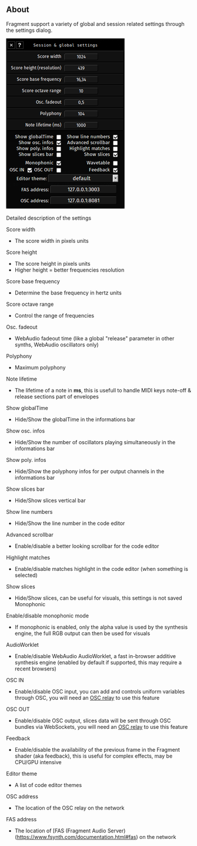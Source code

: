 ## About

Fragment support a variety of global and session related settings through the settings dialog.

![Session & global settings dialog](images/settings.png)

Detailed description of the settings

Score width

- The score width in pixels units

Score height

- The score height in pixels units
- Higher height = better frequencies resolution

Score base frequency

- Determine the base frequency in hertz units

Score octave range

- Control the range of frequencies

Osc. fadeout

- WebAudio fadeout time (like a global "release" parameter in other synths, WebAudio oscillators only)

Polyphony

- Maximum polyphony

Note lifetime

- The lifetime of a note in **ms**, this is usefull to handle MIDI keys note-off & release sections part of envelopes

Show globalTime

- Hide/Show the globalTime in the informations bar

Show osc. infos

- Hide/Show the number of oscillators playing simultaneously in the informations bar

Show poly. infos

- Hide/Show the polyphony infos for per output channels in the informations bar

Show slices bar

- Hide/Show slices vertical bar

Show line numbers

- Hide/Show the line number in the code editor

Advanced scrollbar

- Enable/disable a better looking scrollbar for the code editor

Highlight matches

- Enable/disable matches highlight in the code editor (when something is selected)

Show slices

- Hide/Show slices, can be useful for visuals, this settings is not saved
  Monophonic

Enable/disable monophonic mode

- If monophonic is enabled, only the alpha value is used by 
  the synthesis engine, the full RGB output can then be used for visuals

AudioWorklet

- Enable/disable WebAudio AudioWorklet, a fast in-browser additive synthesis engine (enabled by default if supported, this may require a recent browsers)

OSC IN

- Enable/disable OSC input, you can add and controls uniform variables through OSC, you will need an [OSC relay](https://github.com/grz0zrg/fsynth/tree/master/osc_relay) to use this feature

OSC OUT

- Enable/disable OSC output, slices data will be sent through OSC bundles via WebSockets, you will need an [OSC relay](https://github.com/grz0zrg/fsynth/tree/master/osc_relay) to use this feature

Feedback

- Enable/disable the availability of the previous frame in the Fragment shader (aka feedback), this is useful for complex effects, may be CPU/GPU intensive

Editor theme

- A list of code editor themes

OSC address

- The location of the OSC relay on the network

FAS address

- The location of [FAS (Fragment Audio Server)(https://www.fsynth.com/documentation.html#fas) on the network